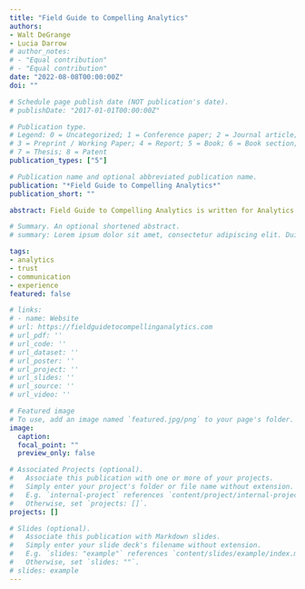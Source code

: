 ```yaml
---
title: "Field Guide to Compelling Analytics"
authors:
- Walt DeGrange
- Lucia Darrow
# author_notes:
# - "Equal contribution"
# - "Equal contribution"
date: "2022-08-08T00:00:00Z"
doi: ""

# Schedule page publish date (NOT publication's date).
# publishDate: "2017-01-01T00:00:00Z"

# Publication type.
# Legend: 0 = Uncategorized; 1 = Conference paper; 2 = Journal article;
# 3 = Preprint / Working Paper; 4 = Report; 5 = Book; 6 = Book section;
# 7 = Thesis; 8 = Patent
publication_types: ["5"]

# Publication name and optional abbreviated publication name.
publication: "*Field Guide to Compelling Analytics*"
publication_short: ""

abstract: Field Guide to Compelling Analytics is written for Analytics Professionals (APs) who want to increase their probability of success in implementing analytical solutions. In the past, soft skills such as presentation and persuasive writing techniques have been the extent of teaching junior APs how to effectively communicate the value of analytical products. However, there are other aspects to success such as trust and experience that may play a more important role in convincing fellow APs, clients, advisors, and leadership groups that their analytic solutions will work.

# Summary. An optional shortened abstract.
# summary: Lorem ipsum dolor sit amet, consectetur adipiscing elit. Duis posuere tellus ac convallis placerat. Proin tincidunt magna sed ex sollicitudin condimentum.

tags:
- analytics
- trust
- communication
- experience
featured: false

# links:
# - name: Website
# url: https://fieldguidetocompellinganalytics.com
# url_pdf: ''
# url_code: ''
# url_dataset: ''
# url_poster: ''
# url_project: ''
# url_slides: ''
# url_source: ''
# url_video: ''

# Featured image
# To use, add an image named `featured.jpg/png` to your page's folder. 
image:
  caption: 
  focal_point: ""
  preview_only: false

# Associated Projects (optional).
#   Associate this publication with one or more of your projects.
#   Simply enter your project's folder or file name without extension.
#   E.g. `internal-project` references `content/project/internal-project/index.md`.
#   Otherwise, set `projects: []`.
projects: []

# Slides (optional).
#   Associate this publication with Markdown slides.
#   Simply enter your slide deck's filename without extension.
#   E.g. `slides: "example"` references `content/slides/example/index.md`.
#   Otherwise, set `slides: ""`.
# slides: example
---
```

